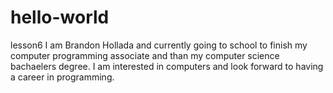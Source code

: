 # hello-world
lesson6
 I am Brandon Hollada and currently going to school to finish my computer programming associate and than my computer science bachaelers degree. I am interested in computers and look forward to having a career in programming. 
